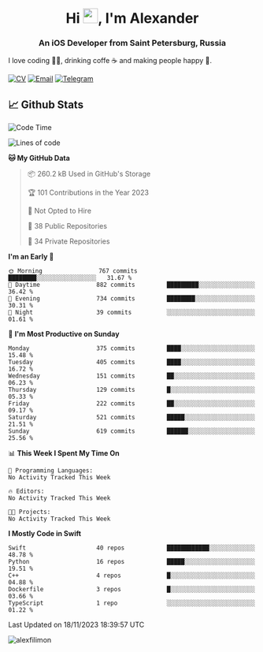 <h1 align="center">Hi <img src="https://raw.githubusercontent.com/MartinHeinz/MartinHeinz/master/wave.gif" width="30px">, I'm Alexander</h1>
<h3 align="center">An iOS Developer from Saint Petersburg, Russia</h3>

I love coding 👨‍💻, drinking coffe ☕️ and making people happy 🎊.

[![CV](https://img.shields.io/badge/CV-Александр%20Филимонов-14b420)](./resources/CV_Aleksandr_Filimonov_iOS_November_2023.pdf)
[![Email](https://img.shields.io/badge/Email-as.filimonov@mail.ru-f39f37)](mailto:as.filimonov@mail.ru)
[![Telegram](https://img.shields.io/badge/Telegram-alexfilimon-1686b1)](https://t.me/alexfilimon)

## 📈 Github Stats

<!--START_SECTION:waka-->
![Code Time](http://img.shields.io/badge/Code%20Time-0%20secs-blue)

![Lines of code](https://img.shields.io/badge/From%20Hello%20World%20I%27ve%20Written-1.5%20million%20lines%20of%20code-blue)

**🐱 My GitHub Data** 

> 📦 260.2 kB Used in GitHub's Storage 
 > 
> 🏆 101 Contributions in the Year 2023
 > 
> 🚫 Not Opted to Hire
 > 
> 📜 38 Public Repositories 
 > 
> 🔑 34 Private Repositories 
 > 
**I'm an Early 🐤** 

```text
🌞 Morning                767 commits         ████████░░░░░░░░░░░░░░░░░   31.67 % 
🌆 Daytime                882 commits         █████████░░░░░░░░░░░░░░░░   36.42 % 
🌃 Evening                734 commits         ████████░░░░░░░░░░░░░░░░░   30.31 % 
🌙 Night                  39 commits          ░░░░░░░░░░░░░░░░░░░░░░░░░   01.61 % 
```
📅 **I'm Most Productive on Sunday** 

```text
Monday                   375 commits         ████░░░░░░░░░░░░░░░░░░░░░   15.48 % 
Tuesday                  405 commits         ████░░░░░░░░░░░░░░░░░░░░░   16.72 % 
Wednesday                151 commits         ██░░░░░░░░░░░░░░░░░░░░░░░   06.23 % 
Thursday                 129 commits         █░░░░░░░░░░░░░░░░░░░░░░░░   05.33 % 
Friday                   222 commits         ██░░░░░░░░░░░░░░░░░░░░░░░   09.17 % 
Saturday                 521 commits         █████░░░░░░░░░░░░░░░░░░░░   21.51 % 
Sunday                   619 commits         ██████░░░░░░░░░░░░░░░░░░░   25.56 % 
```


📊 **This Week I Spent My Time On** 

```text
💬 Programming Languages: 
No Activity Tracked This Week

🔥 Editors: 
No Activity Tracked This Week

🐱‍💻 Projects: 
No Activity Tracked This Week
```

**I Mostly Code in Swift** 

```text
Swift                    40 repos            ████████████░░░░░░░░░░░░░   48.78 % 
Python                   16 repos            █████░░░░░░░░░░░░░░░░░░░░   19.51 % 
C++                      4 repos             █░░░░░░░░░░░░░░░░░░░░░░░░   04.88 % 
Dockerfile               3 repos             █░░░░░░░░░░░░░░░░░░░░░░░░   03.66 % 
TypeScript               1 repo              ░░░░░░░░░░░░░░░░░░░░░░░░░   01.22 % 
```




 Last Updated on 18/11/2023 18:39:57 UTC
<!--END_SECTION:waka-->

<img align="center" src="https://github-readme-stats.vercel.app/api?username=alexfilimon&show_icons=true" alt="alexfilimon" />
